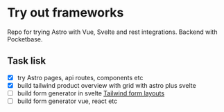 # Try out frameworks

Repo for trying Astro with Vue, Svelte and rest integrations.
Backend with Pocketbase.

## Task lisk

- [x] try Astro pages, api routes, components etc
- [x] build tailwind product overview with grid with astro plus svelte
- [ ] build form generator in svelte [Tailwind form layouts](https://tailwindui.com/components/application-ui/forms/form-layouts)
- [ ] build form generator vue, react etc
